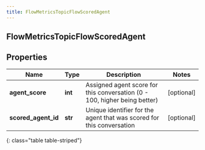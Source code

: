 ```yaml
---
title: FlowMetricsTopicFlowScoredAgent
---
```

## FlowMetricsTopicFlowScoredAgent

## Properties

|Name | Type | Description | Notes|
|------------ | ------------- | ------------- | -------------|
| **agent_score** | **int** | Assigned agent score for this conversation (0 - 100, higher being better) | [optional] |
| **scored_agent_id** | **str** | Unique identifier for the agent that was scored for this conversation | [optional] |
{: class="table table-striped"}


